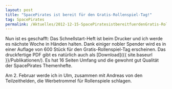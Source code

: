 ```yaml
---
layout: post
title: "SpacePirates ist bereit für den Gratis-Rollenspiel-Tag!"
tag: SpacePirates
permalink: /Aktuelles/2012-12-15-SpacePiratesistbereitfuerdenGratis-Rollenspiel-Tag
---
```


Nun ist es geschafft: Das Schnellstart-Heft ist beim Drucker und ich werde es nächste Woche in Händen halten. Dank einiger nobler Spender wird es in einer Auflage von 600 Stück für den Gratis-Rollenspiel-Tag erscheinen. Das druckfertige PDF gibt es natürlich auch als [Download]({{ site.baseurl }}/Publikationen/). Es hat 16 Seiten Umfang und die gewohnt gut Qualität der SpacePirates Themenhefte.

Am 2. Februar werde ich in Ulm, zusammen mit Andreas von den Teilzeithelden, die Werbetrommel für Rollenspiele schlagen.
